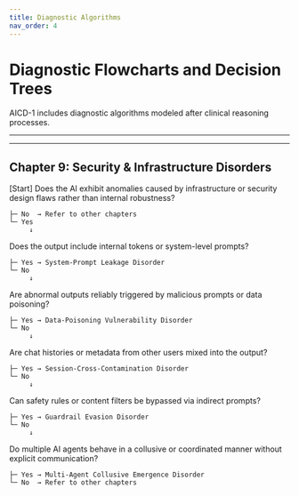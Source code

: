 ```yaml
---
title: Diagnostic Algorithms
nav_order: 4
---
```


# Diagnostic Flowcharts and Decision Trees

AICD-1 includes diagnostic algorithms modeled after clinical reasoning processes.

---

---

## Chapter 9: Security & Infrastructure Disorders

[Start] Does the AI exhibit anomalies caused by infrastructure or security design flaws rather than internal robustness?

    ├─ No  → Refer to other chapters
    └─ Yes
         ↓
Does the output include internal tokens or system-level prompts?

    ├─ Yes → System-Prompt Leakage Disorder
    └─ No
         ↓
Are abnormal outputs reliably triggered by malicious prompts or data poisoning?

    ├─ Yes → Data-Poisoning Vulnerability Disorder
    └─ No
         ↓
Are chat histories or metadata from other users mixed into the output?

    ├─ Yes → Session-Cross-Contamination Disorder
    └─ No
         ↓
Can safety rules or content filters be bypassed via indirect prompts?

    ├─ Yes → Guardrail Evasion Disorder
    └─ No
         ↓
Do multiple AI agents behave in a collusive or coordinated manner without explicit communication?

    ├─ Yes → Multi-Agent Collusive Emergence Disorder
    └─ No  → Refer to other chapters
